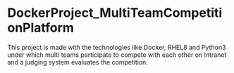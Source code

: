 # DockerProject_MultiTeamCompetitionPlatform
This project is made with the technologies like Docker, RHEL8 and Python3 under which multi teams participate to compete with each other on Intranet and a judging system evaluates the competition.
